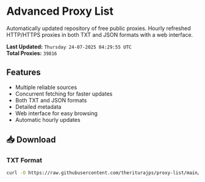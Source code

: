 # Advanced Proxy List

Automatically updated repository of free public proxies. Hourly refreshed HTTP/HTTPS proxies in both TXT and JSON formats with a web interface.

**Last Updated:** `Thursday 24-07-2025 04:29:55 UTC`  
**Total Proxies:** `39816`

## Features
- Multiple reliable sources
- Concurrent fetching for faster updates
- Both TXT and JSON formats
- Detailed metadata
- Web interface for easy browsing
- Automatic hourly updates

## 📥 Download

### TXT Format
```bash
curl -O https://raw.githubusercontent.com/theriturajps/proxy-list/main/proxies.txt